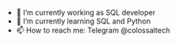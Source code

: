 - 🔭 I’m currently working as SQL developer
- 🌱 I’m currently learning SQL and Python
- 📫 How to reach me: Telegram @colossaltech
